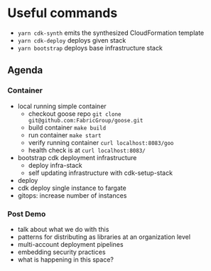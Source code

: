 # Useful commands

- `yarn cdk-synth` emits the synthesized CloudFormation template
- `yarn cdk-deploy` deploys given stack
- `yarn bootstrap` deploys base infrastructure stack

## Agenda

### Container

- local running simple container
  - checkout goose repo `git clone git@github.com:FabricGroup/goose.git`
  - build container `make build`
  - run container `make start`
  - verify running container `curl localhost:8083/goo`
  - health check is at `curl localhost:8083/`
- bootstrap cdk deployment infrastructure
  - deploy infra-stack
  - self updating infrastructure with cdk-setup-stack
- deploy 
- cdk deploy single instance to fargate
- gitops: increase number of instances

### Post Demo
- talk about what we do with this
- patterns for distributing as libraries at an organization level
- multi-account deployment pipelines
- embedding security practices
- what is happening in this space?
